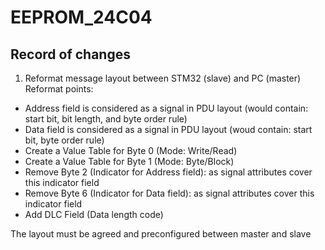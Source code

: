 # EEPROM_24C04

## Record of changes

1. Reformat message layout between STM32 (slave) and PC (master)
Reformat points: 
+ Address field is considered as a signal in PDU layout (would contain: start bit, bit length, and byte order rule)
+ Data  field  is considered as a signal in PDU layout (woud contain: start bit, byte order rule)
+ Create a Value Table for Byte 0 (Mode: Write/Read)
+ Create a Value Table for Byte 1 (Mode: Byte/Block)
+ Remove Byte 2 (Indicator for Address field): as signal attributes cover this indicator field
+ Remove Byte 6 (Indicator for Data field): as signal attributes cover this indicator field
+ Add DLC Field (Data length code) 

The layout must be agreed and preconfigured between master and slave

